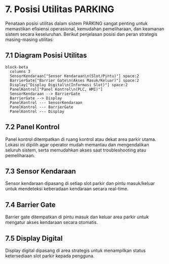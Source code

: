 # 7. Posisi Utilitas PARKING

Penataan posisi utilitas dalam sistem PARKING sangat penting untuk memastikan efisiensi operasional, kemudahan pemeliharaan, dan keamanan sistem secara keseluruhan. Berikut penjelasan posisi dan peran strategis masing-masing utilitas:

## 7.1 Diagram Posisi Utilitas

```mermaid
block-beta
  columns 3
  SensorKendaraan["Sensor Kendaraan\n(Slot/Pintu)"] space:2
  BarrierGate["Barrier Gate\n(Akses Masuk/Keluar)"] space:2
  Display["Display Digital\n(Informasi Slot)"] space:2
  PanelKontrol["Panel Kontrol\n(PLC, HMI)"]
  SensorKendaraan --> BarrierGate
  BarrierGate --> Display
  PanelKontrol --- SensorKendaraan
  PanelKontrol --- BarrierGate
  PanelKontrol --- Display
```

## 7.2 Panel Kontrol
Panel kontrol ditempatkan di ruang kontrol atau dekat area parkir utama. Lokasi ini dipilih agar operator mudah memantau dan mengendalikan seluruh sistem, serta memudahkan akses saat troubleshooting atau pemeliharaan.

## 7.3 Sensor Kendaraan
Sensor kendaraan dipasang di setiap slot parkir dan pintu masuk/keluar untuk mendeteksi keberadaan kendaraan secara real-time.

## 7.4 Barrier Gate
Barrier gate ditempatkan di pintu masuk dan keluar area parkir untuk mengatur akses kendaraan secara otomatis.

## 7.5 Display Digital
Display digital dipasang di area strategis untuk menampilkan status ketersediaan slot parkir kepada pengguna.

